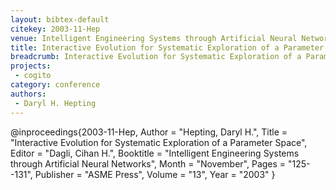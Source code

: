 ```yaml
---
layout: bibtex-default
citekey: 2003-11-Hep
venue: Intelligent Engineering Systems through Artificial Neural Networks
title: Interactive Evolution for Systematic Exploration of a Parameter Space (2003)
breadcrumb: Interactive Evolution for Systematic Exploration of a Parameter Space (2003)
projects:
 - cogito
category: conference
authors:
 - Daryl H. Hepting 
---
```

@inproceedings{2003-11-Hep,
	Author =  "Hepting, Daryl H.",
	Title =  "Interactive Evolution for Systematic Exploration of a Parameter Space",
	Editor =  "Dagli, Cihan H.",
	Booktitle =  "Intelligent Engineering Systems through Artificial Neural Networks",
	Month =  "November",
	Pages =  "125--131",
	Publisher =  "ASME Press",
	Volume =  "13",
	Year =  "2003"
}

